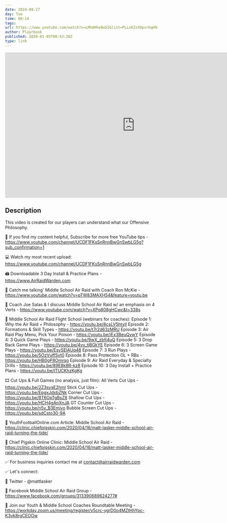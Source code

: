 ```yaml
---
date: 2024-08-27
day: Tue
time: 00:14
tags:
url: https://www.youtube.com/watch?v=LMhdHhe8w5I&list=PLLx6ZzX9pvrbqH9r5CXjmf0hM1lbqv89I
author: Playrbook
published: 2020-01-05T00:43:28Z
type: link
---
```


<iframe width="854" height="480" src="https://www.youtube.com/embed/LMhdHhe8w5I" frameborder="0" allowfullscreen></iframe>

## Description
This video is created for our players can understand what our Offensive Philosophy.

🔔 If you find my content helpful, Subscribe for more free YouTube tips - https://www.youtube.com/channel/UCDF1FKsSnRnnBwGnSwbLG5g?sub_confirmation=1

💻 Watch my most recent upload: https://www.youtube.com/channel/UCDF1FKsSnRnnBwGnSwbLG5g

🖨 Downloadable 3 Day Install & Practice Plans - https://www.AirRaidWarden.com

🏈 Catch me talking' Middle School Air Raid with Coach Ron McKie - https://www.youtube.com/watch?v=pTW83MAXH54&feature=youtu.be

🏈 Coach Joe Salas & I discuss Middle School Air Raid w/ an emphasis on 4 Verts - https://www.youtube.com/watch?v=XPq808gHCwc&t=338s

🚀 Middle School Air Raid Flight School (webinars for coaches):
Episode 1: Why the Air Raid + Philosophy - https://youtu.be/8csLV5htylI
Episode 2: Formations & Skill Types - https://youtu.be/t7r2d63zMRU
Episode 3: Air Raid Play Menu, Pick Your Poison - https://youtu.be/jEx3BeuQvwY
Episode 4: 3 Quick Game Plays - https://youtu.be/9wX_zbfi4uQ
Episode 5: 3 Drop Back Game Plays - https://youtu.be/4yv_tjBGkYE
Episode 6: 3 Screen Game Plays - https://youtu.be/EsvSEIAUq48
Episode 7: 3 Run Plays - https://youtu.be/5OzVuffSvt0
Episode 8: Pass Protection OL + RBs - https://youtu.be/HB0gP8Omrqo
Episode 9: Air Raid Everyday & Specialty Drills - https://youtu.be/89E8k8R-kz8
Episode 10: 3 Day Install + Practice Plans - https://youtu.be/ITUCKhzKgKg

🎞 Cut Ups & Full Games (no analysis, just film):
All Verts Cut Ups - https://youtu.be/2Z3sysE2hmI
Stick Cut Ups - https://youtu.be/EpgxJdxbZNk
Corner Cut Ups - https://youtu.be/8T6OpTgBsZ8
Shallow Cut Ups - https://youtu.be/HCH4gAnXnJA
GT Counter Cut Ups - https://youtu.be/n5y_B3Emivo
Bubble Screen Cut Ups - https://youtu.be/sdCsto30-9A

🏈 YouthFootballOnline.com Article: Middle School Air Raid - https://clinic.chiefpigskin.com/2020/04/16/matt-lasker-middle-school-air-raid-turning-the-tide/

🐷 Chief Pigskin Online Clinic: Middle School Air Raid - https://clinic.chiefpigskin.com/2020/04/16/matt-lasker-middle-school-air-raid-turning-the-tide/

✅ For business inquiries contact me at contact@airraidwarden.com

✅ Let's connect:

📱 Twitter - @mattlasker

📱 Facebook Middle School Air Raid Group - https://www.facebook.com/groups/313390689624277#

📆 Join our Youth & Middle School Coaches Roundtable Meeting - https://workday.zoom.us/meeting/register/v5crc-ygrD0o4MZtHhYpc-K3vk8rgCEOOw